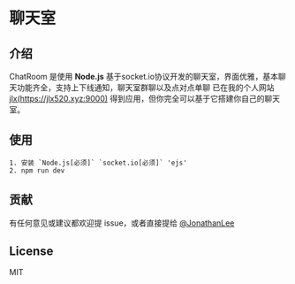 

聊天室
=


## 介绍

ChatRoom 是使用 **Node.js** 基于socket.io协议开发的聊天室，界面优雅，基本聊天功能齐全，支持上下线通知，聊天室群聊以及点对点单聊
已在我的个人网站 [jlx(https://jlx520.xyz:9000)](https://jlx520.xyz:9000) 得到应用，但你完全可以基于它搭建你自己的聊天室。

## 使用

```
1. 安装 `Node.js[必须]` `socket.io[必须]` 'ejs'
2. npm run dev
```


## 贡献

有任何意见或建议都欢迎提 issue，或者直接提给 [@JonathanLee](https://github.com/JonathanLee-LX)

## License

MIT





